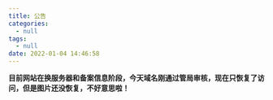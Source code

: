 ```yaml
---
title: 公告
categories:
  - null
tags:
  - null
date: 2022-01-04 14:46:58
---
```



**目前网站在换服务器和备案信息阶段，今天域名刚通过管局审核，现在只恢复了访问，但是图片还没恢复，不好意思啦！**
